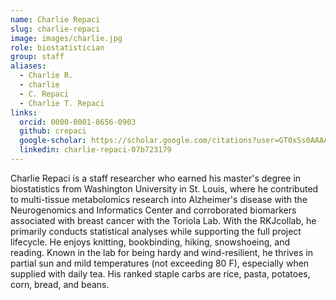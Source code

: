 ```yaml
---
name: Charlie Repaci
slug: charlie-repaci
image: images/charlie.jpg
role: biostatistician
group: staff
aliases:
  - Charlie R.
  - charlie
  - C. Repaci
  - Charlie T. Repaci
links: 
  orcid: 0000-0001-8656-0903  
  github: crepaci
  google-scholar: https://scholar.google.com/citations?user=GT0xSs0AAAAJ&hl=en
  linkedin: charlie-repaci-07b723179 
---
```


Charlie Repaci is a staff researcher who earned his master's degree in biostatistics from Washington University in St. Louis, where he contributed to multi-tissue metabolomics research into Alzheimer's disease with the Neurogenomics and Informatics Center and corroborated biomarkers associated with breast cancer with the Toriola Lab. With the RKJcollab, he primarily conducts statistical analyses while supporting the full project lifecycle.
He enjoys knitting, bookbinding, hiking, snowshoeing, and reading. Known in the lab for being hardy and wind-resilient, he thrives in partial sun and mild temperatures (not exceeding 80 F), especially when supplied with daily tea. His ranked staple carbs are rice, pasta, potatoes, corn, bread, and beans. 